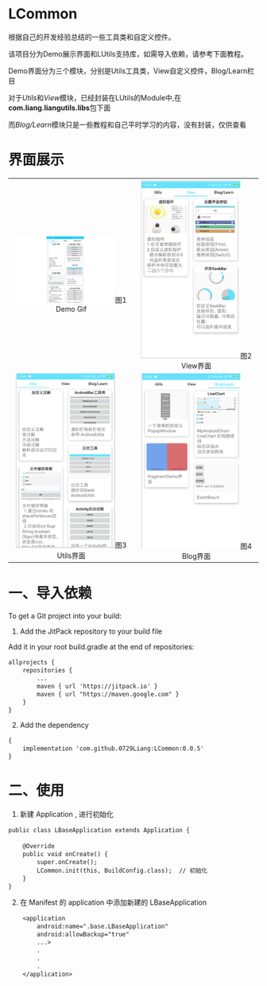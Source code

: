 # LCommon

根据自己的开发经验总结的一些工具类和自定义控件。

该项目分为Demo展示界面和LUtils支持库，如需导入依赖，请参考下面教程。

Demo界面分为三个模块，分别是Utils工具类，View自定义控件，Blog/Learn栏目 

对于*Utils*和*View*模块，已经封装在LUtils的Module中,在**com.liang.liangutils.libs**包下面

而*Blog/Learn*模块只是一些教程和自己平时学习的内容，没有封装，仅供查看

# 界面展示

<table>  
    <tr>
        <td ><center><img src="https://github.com/0729Liang/LCommon/blob/dev/image/LCommon.gif" width="200">图1 Demo Gif</center></td> 
        <td><center><img src="https://github.com/0729Liang/LCommon/blob/dev/image/LCommon_View.png" width="200">图2 View界面</center></td>
     </tr>    
    <tr>
        <td><center><img src="https://github.com/0729Liang/LCommon/blob/dev/image/LCommon_Utils.png" width="200">图3 Utils界面</center></td>
        <td ><center><img src="https://github.com/0729Liang/LCommon/blob/dev/image/LCommon_Blog.png" width="200">图4 Blog界面</center></td>
    </tr>
    
</table>


# 一、导入依赖

To get a Git project into your build:

1. Add the JitPack repository to your build file

Add it in your root build.gradle at the end of repositories:

	allprojects {
		repositories {
			...
			maven { url 'https://jitpack.io' }
			maven { url "https://maven.google.com" }
		}
	}

2. Add the dependency

```
{ 
    implementation 'com.github.0729Liang:LCommon:0.0.5' 
}
```

# 二、使用

1. 新建 Application , 进行初始化

```
public class LBaseApplication extends Application {

    @Override
    public void onCreate() {
        super.onCreate();
        LCommon.init(this, BuildConfig.class);  // 初始化
    }
}

```

2. 在 Manifest 的 application 中添加新建的 LBaseApplication

```
    <application
        android:name=".base.LBaseApplication"
        android:allowBackup="true"
        ...>
        .
        .
        .
    </application>

```


